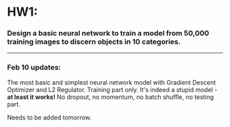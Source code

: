 # HW1: 

### Design a basic neural network to train a model from 50,000 training images to discern objects in 10 categories.  
---
### Feb 10 updates:  
The most basic and simplest neural network model with Gradient Descent Optimizer and L2 Regulator. Training part only. It's indeed a stupid model - __at least it works!__ No dropout, no momentum, no batch shuffle, no testing part.

Needs to be added tomorrow.
